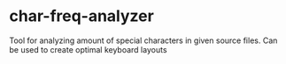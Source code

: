 # char-freq-analyzer
Tool for analyzing amount of special characters in given source files. Can be used to create optimal keyboard layouts
